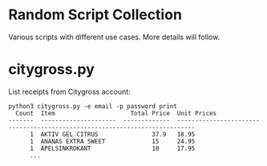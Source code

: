 # Random Script Collection

Various scripts with different use cases. More details will follow.

# citygross.py

List receipts from Citygross account:

```console
python3 citygross.py -e email -p password print
  Count  Item                     Total Price  Unit Prices
-------  ---------------------  -------------  ---------------------------------------------------------------------------
      1  AKTIV GEL CITRUS               37.9   18.95
      1  ANANAS EXTRA SWEET             15     24.95
      1  APELSINKROKANT                 10     17.95
      ...
```
